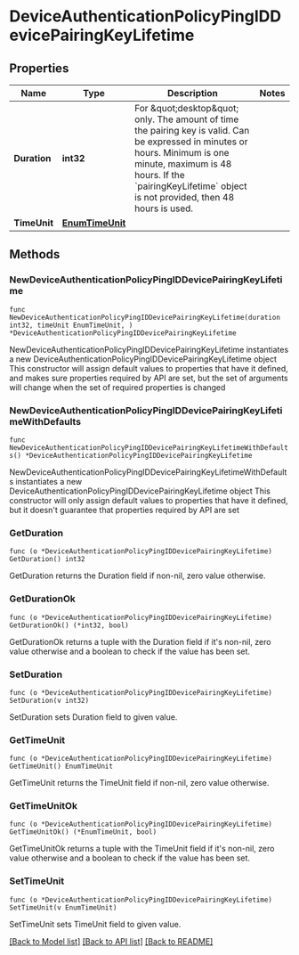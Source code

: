 # DeviceAuthenticationPolicyPingIDDevicePairingKeyLifetime

## Properties

Name | Type | Description | Notes
------------ | ------------- | ------------- | -------------
**Duration** | **int32** | For \&quot;desktop\&quot; only. The amount of time the pairing key is valid. Can be expressed in minutes or hours. Minimum is one minute, maximum is 48 hours. If the &#x60;pairingKeyLifetime&#x60; object is not provided, then 48 hours is used. | 
**TimeUnit** | [**EnumTimeUnit**](EnumTimeUnit.md) |  | 

## Methods

### NewDeviceAuthenticationPolicyPingIDDevicePairingKeyLifetime

`func NewDeviceAuthenticationPolicyPingIDDevicePairingKeyLifetime(duration int32, timeUnit EnumTimeUnit, ) *DeviceAuthenticationPolicyPingIDDevicePairingKeyLifetime`

NewDeviceAuthenticationPolicyPingIDDevicePairingKeyLifetime instantiates a new DeviceAuthenticationPolicyPingIDDevicePairingKeyLifetime object
This constructor will assign default values to properties that have it defined,
and makes sure properties required by API are set, but the set of arguments
will change when the set of required properties is changed

### NewDeviceAuthenticationPolicyPingIDDevicePairingKeyLifetimeWithDefaults

`func NewDeviceAuthenticationPolicyPingIDDevicePairingKeyLifetimeWithDefaults() *DeviceAuthenticationPolicyPingIDDevicePairingKeyLifetime`

NewDeviceAuthenticationPolicyPingIDDevicePairingKeyLifetimeWithDefaults instantiates a new DeviceAuthenticationPolicyPingIDDevicePairingKeyLifetime object
This constructor will only assign default values to properties that have it defined,
but it doesn't guarantee that properties required by API are set

### GetDuration

`func (o *DeviceAuthenticationPolicyPingIDDevicePairingKeyLifetime) GetDuration() int32`

GetDuration returns the Duration field if non-nil, zero value otherwise.

### GetDurationOk

`func (o *DeviceAuthenticationPolicyPingIDDevicePairingKeyLifetime) GetDurationOk() (*int32, bool)`

GetDurationOk returns a tuple with the Duration field if it's non-nil, zero value otherwise
and a boolean to check if the value has been set.

### SetDuration

`func (o *DeviceAuthenticationPolicyPingIDDevicePairingKeyLifetime) SetDuration(v int32)`

SetDuration sets Duration field to given value.


### GetTimeUnit

`func (o *DeviceAuthenticationPolicyPingIDDevicePairingKeyLifetime) GetTimeUnit() EnumTimeUnit`

GetTimeUnit returns the TimeUnit field if non-nil, zero value otherwise.

### GetTimeUnitOk

`func (o *DeviceAuthenticationPolicyPingIDDevicePairingKeyLifetime) GetTimeUnitOk() (*EnumTimeUnit, bool)`

GetTimeUnitOk returns a tuple with the TimeUnit field if it's non-nil, zero value otherwise
and a boolean to check if the value has been set.

### SetTimeUnit

`func (o *DeviceAuthenticationPolicyPingIDDevicePairingKeyLifetime) SetTimeUnit(v EnumTimeUnit)`

SetTimeUnit sets TimeUnit field to given value.



[[Back to Model list]](../README.md#documentation-for-models) [[Back to API list]](../README.md#documentation-for-api-endpoints) [[Back to README]](../README.md)


